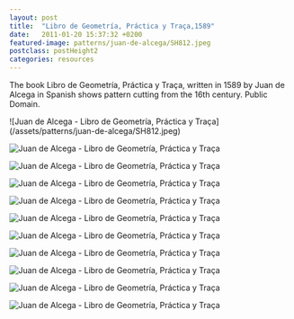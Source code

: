 ```yaml
---
layout: post
title:  "Libro de Geometría, Práctica y Traça,1589"
date:   2011-01-20 15:37:32 +0200
featured-image: patterns/juan-de-alcega/SH812.jpeg
postclass: postHeight2
categories: resources
---
```


The book Libro de Geometría, Práctica y Traça, written in 1589 by Juan de Alcega in Spanish shows pattern cutting from the 16th century. Public Domain.

<!--more--> 

<div class="grid" markdown="1">
![Juan de Alcega - Libro de Geometría, Práctica y Traça](/assets/patterns/juan-de-alcega/SH812.jpeg)

![Juan de Alcega - Libro de Geometría, Práctica y Traça](/assets/patterns/juan-de-alcega/SH813.jpeg)

![Juan de Alcega - Libro de Geometría, Práctica y Traça](/assets/patterns/juan-de-alcega/SH814.jpeg)

![Juan de Alcega - Libro de Geometría, Práctica y Traça](/assets/patterns/juan-de-alcega/SH815.jpeg)

![Juan de Alcega - Libro de Geometría, Práctica y Traça](/assets/patterns/juan-de-alcega/SH816.jpeg)

![Juan de Alcega - Libro de Geometría, Práctica y Traça](/assets/patterns/juan-de-alcega/SH817.jpeg)

![Juan de Alcega - Libro de Geometría, Práctica y Traça](/assets/patterns/juan-de-alcega/SH818.jpeg)

![Juan de Alcega - Libro de Geometría, Práctica y Traça](/assets/patterns/juan-de-alcega/SH820.jpeg)

![Juan de Alcega - Libro de Geometría, Práctica y Traça](/assets/patterns/juan-de-alcega/SH821.jpeg)

![Juan de Alcega - Libro de Geometría, Práctica y Traça](/assets/patterns/juan-de-alcega/SH822.jpeg)

![Juan de Alcega - Libro de Geometría, Práctica y Traça](/assets/patterns/juan-de-alcega/SH823.jpeg)
</div>